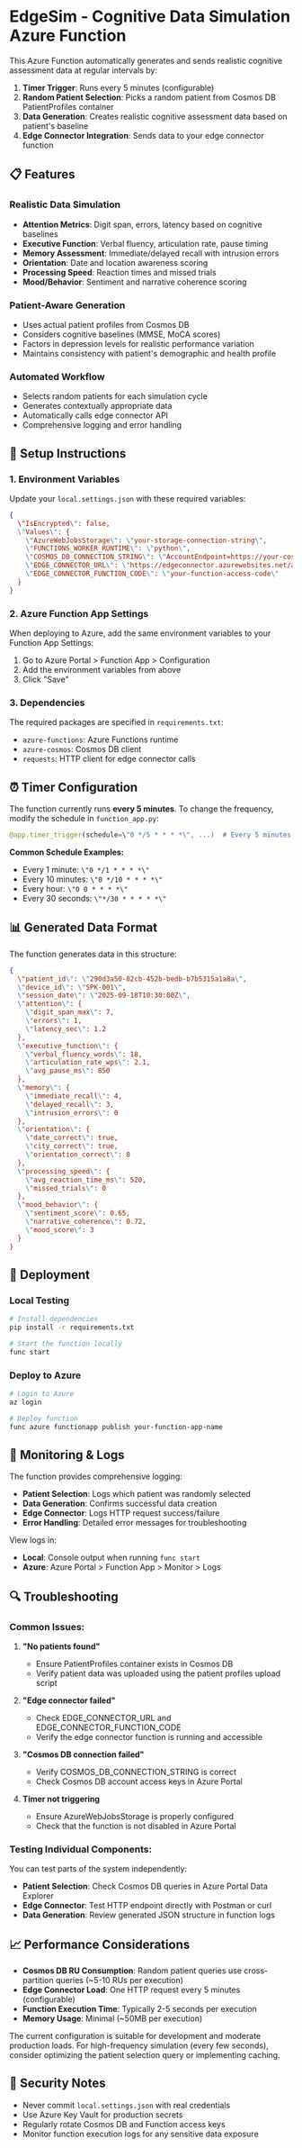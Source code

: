 # EdgeSim - Cognitive Data Simulation Azure Function

This Azure Function automatically generates and sends realistic cognitive assessment data at regular intervals by:

1. **Timer Trigger**: Runs every 5 minutes (configurable)
2. **Random Patient Selection**: Picks a random patient from Cosmos DB PatientProfiles container
3. **Data Generation**: Creates realistic cognitive assessment data based on patient's baseline
4. **Edge Connector Integration**: Sends data to your edge connector function

## 📋 **Features**

### **Realistic Data Simulation**
- **Attention Metrics**: Digit span, errors, latency based on cognitive baselines
- **Executive Function**: Verbal fluency, articulation rate, pause timing
- **Memory Assessment**: Immediate/delayed recall with intrusion errors
- **Orientation**: Date and location awareness scoring
- **Processing Speed**: Reaction times and missed trials
- **Mood/Behavior**: Sentiment and narrative coherence scoring

### **Patient-Aware Generation**
- Uses actual patient profiles from Cosmos DB
- Considers cognitive baselines (MMSE, MoCA scores)
- Factors in depression levels for realistic performance variation
- Maintains consistency with patient's demographic and health profile

### **Automated Workflow**
- Selects random patients for each simulation cycle
- Generates contextually appropriate data
- Automatically calls edge connector API
- Comprehensive logging and error handling

## 🔧 **Setup Instructions**

### **1. Environment Variables**

Update your `local.settings.json` with these required variables:

```json
{
  \"IsEncrypted\": false,
  \"Values\": {
    \"AzureWebJobsStorage\": \"your-storage-connection-string\",
    \"FUNCTIONS_WORKER_RUNTIME\": \"python\",
    \"COSMOS_DB_CONNECTION_STRING\": \"AccountEndpoint=https://your-cosmos.documents.azure.com:443/;AccountKey=your-key;\",
    \"EDGE_CONNECTOR_URL\": \"https://edgeconnector.azurewebsites.net/api/ingest_data\",
    \"EDGE_CONNECTOR_FUNCTION_CODE\": \"your-function-access-code\"
  }
}
```

### **2. Azure Function App Settings**

When deploying to Azure, add the same environment variables to your Function App Settings:

1. Go to Azure Portal > Function App > Configuration
2. Add the environment variables from above
3. Click \"Save\"

### **3. Dependencies**

The required packages are specified in `requirements.txt`:
- `azure-functions`: Azure Functions runtime
- `azure-cosmos`: Cosmos DB client
- `requests`: HTTP client for edge connector calls

## ⏰ **Timer Configuration**

The function currently runs **every 5 minutes**. To change the frequency, modify the schedule in `function_app.py`:

```python
@app.timer_trigger(schedule=\"0 */5 * * * *\", ...)  # Every 5 minutes
```

**Common Schedule Examples:**
- Every 1 minute: `\"0 */1 * * * *\"`
- Every 10 minutes: `\"0 */10 * * * *\"`
- Every hour: `\"0 0 * * * *\"`
- Every 30 seconds: `\"*/30 * * * * *\"`

## 📊 **Generated Data Format**

The function generates data in this structure:

```json
{
  \"patient_id\": \"290d3a50-82cb-452b-bedb-b7b5315a1a8a\",
  \"device_id\": \"SPK-001\",
  \"session_date\": \"2025-09-18T10:30:00Z\",
  \"attention\": {
    \"digit_span_max\": 7,
    \"errors\": 1,
    \"latency_sec\": 1.2
  },
  \"executive_function\": {
    \"verbal_fluency_words\": 18,
    \"articulation_rate_wps\": 2.1,
    \"avg_pause_ms\": 850
  },
  \"memory\": {
    \"immediate_recall\": 4,
    \"delayed_recall\": 3,
    \"intrusion_errors\": 0
  },
  \"orientation\": {
    \"date_correct\": true,
    \"city_correct\": true,
    \"orientation_correct\": 8
  },
  \"processing_speed\": {
    \"avg_reaction_time_ms\": 520,
    \"missed_trials\": 0
  },
  \"mood_behavior\": {
    \"sentiment_score\": 0.65,
    \"narrative_coherence\": 0.72,
    \"mood_score\": 3
  }
}
```

## 🚀 **Deployment**

### **Local Testing**
```bash
# Install dependencies
pip install -r requirements.txt

# Start the function locally
func start
```

### **Deploy to Azure**
```bash
# Login to Azure
az login

# Deploy function
func azure functionapp publish your-function-app-name
```

## 📝 **Monitoring & Logs**

The function provides comprehensive logging:

- **Patient Selection**: Logs which patient was randomly selected
- **Data Generation**: Confirms successful data creation
- **Edge Connector**: Logs HTTP request success/failure
- **Error Handling**: Detailed error messages for troubleshooting

View logs in:
- **Local**: Console output when running `func start`
- **Azure**: Azure Portal > Function App > Monitor > Logs

## 🔍 **Troubleshooting**

### **Common Issues:**

1. **\"No patients found\"**
   - Ensure PatientProfiles container exists in Cosmos DB
   - Verify patient data was uploaded using the patient profiles upload script

2. **\"Edge connector failed\"**
   - Check EDGE_CONNECTOR_URL and EDGE_CONNECTOR_FUNCTION_CODE
   - Verify the edge connector function is running and accessible

3. **\"Cosmos DB connection failed\"**
   - Verify COSMOS_DB_CONNECTION_STRING is correct
   - Check Cosmos DB account access keys in Azure Portal

4. **Timer not triggering**
   - Ensure AzureWebJobsStorage is properly configured
   - Check that the function is not disabled in Azure Portal

### **Testing Individual Components:**

You can test parts of the system independently:
- **Patient Selection**: Check Cosmos DB queries in Azure Portal Data Explorer
- **Edge Connector**: Test HTTP endpoint directly with Postman or curl
- **Data Generation**: Review generated JSON structure in function logs

## 📈 **Performance Considerations**

- **Cosmos DB RU Consumption**: Random patient queries use cross-partition queries (~5-10 RUs per execution)
- **Edge Connector Load**: One HTTP request every 5 minutes (configurable)
- **Function Execution Time**: Typically 2-5 seconds per execution
- **Memory Usage**: Minimal (~50MB per execution)

The current configuration is suitable for development and moderate production loads. For high-frequency simulation (every few seconds), consider optimizing the patient selection query or implementing caching.

## 🔐 **Security Notes**

- Never commit `local.settings.json` with real credentials
- Use Azure Key Vault for production secrets
- Regularly rotate Cosmos DB and Function access keys
- Monitor function execution logs for any sensitive data exposure